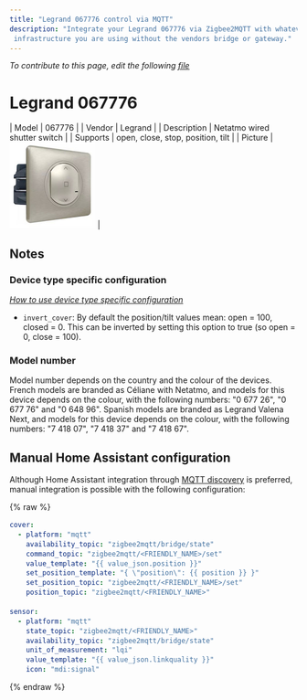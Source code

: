 ```yaml
---
title: "Legrand 067776 control via MQTT"
description: "Integrate your Legrand 067776 via Zigbee2MQTT with whatever smart home
 infrastructure you are using without the vendors bridge or gateway."
---
```


*To contribute to this page, edit the following
[file](https://github.com/Koenkk/zigbee2mqtt.io/blob/master/docs/devices/067776.md)*

# Legrand 067776

| Model | 067776  |
| Vendor  | Legrand  |
| Description | Netatmo wired shutter switch |
| Supports | open, close, stop, position, tilt |
| Picture | ![Legrand 067776](../images/devices/067776.jpg) |

## Notes

### Device type specific configuration
*[How to use device type specific configuration](../information/configuration.md)*

* `invert_cover`: By default the position/tilt values mean: open = 100, closed = 0. This can be inverted by setting this option to true (so open = 0, close = 100).


### Model number
Model number depends on the country and the colour of the devices.
French models are branded as Céliane with Netatmo, and models for this device depends on the colour, with the following numbers: "0 677 26", "0 677 76" and "0 648 96".
Spanish models are branded as Legrand Valena Next, and models for this device depends on the colour, with the following numbers: "7 418 07", "7 418 37" and "7 418 67".


## Manual Home Assistant configuration
Although Home Assistant integration through [MQTT discovery](../integration/home_assistant) is preferred,
manual integration is possible with the following configuration:


{% raw %}
```yaml
cover:
  - platform: "mqtt"
    availability_topic: "zigbee2mqtt/bridge/state"
    command_topic: "zigbee2mqtt/<FRIENDLY_NAME>/set"
    value_template: "{{ value_json.position }}"
    set_position_template: "{ \"position\": {{ position }} }"
    set_position_topic: "zigbee2mqtt/<FRIENDLY_NAME>/set"
    position_topic: "zigbee2mqtt/<FRIENDLY_NAME>"

sensor:
  - platform: "mqtt"
    state_topic: "zigbee2mqtt/<FRIENDLY_NAME>"
    availability_topic: "zigbee2mqtt/bridge/state"
    unit_of_measurement: "lqi"
    value_template: "{{ value_json.linkquality }}"
    icon: "mdi:signal"
```
{% endraw %}


